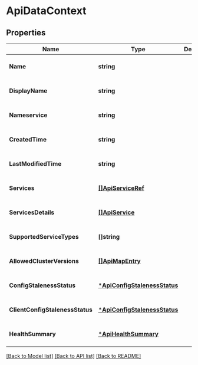 # ApiDataContext

## Properties
Name | Type | Description | Notes
------------ | ------------- | ------------- | -------------
**Name** | **string** |  | [optional] [default to null]
**DisplayName** | **string** |  | [optional] [default to null]
**Nameservice** | **string** |  | [optional] [default to null]
**CreatedTime** | **string** |  | [optional] [default to null]
**LastModifiedTime** | **string** |  | [optional] [default to null]
**Services** | [**[]ApiServiceRef**](ApiServiceRef.md) |  | [optional] [default to null]
**ServicesDetails** | [**[]ApiService**](ApiService.md) |  | [optional] [default to null]
**SupportedServiceTypes** | **[]string** |  | [optional] [default to null]
**AllowedClusterVersions** | [**[]ApiMapEntry**](ApiMapEntry.md) |  | [optional] [default to null]
**ConfigStalenessStatus** | [***ApiConfigStalenessStatus**](ApiConfigStalenessStatus.md) |  | [optional] [default to null]
**ClientConfigStalenessStatus** | [***ApiConfigStalenessStatus**](ApiConfigStalenessStatus.md) |  | [optional] [default to null]
**HealthSummary** | [***ApiHealthSummary**](ApiHealthSummary.md) |  | [optional] [default to null]

[[Back to Model list]](../README.md#documentation-for-models) [[Back to API list]](../README.md#documentation-for-api-endpoints) [[Back to README]](../README.md)


